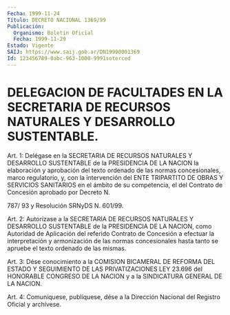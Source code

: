 ```yaml
---
Fecha: 1999-11-24
Título: DECRETO NACIONAL 1369/99
Publicación:
  Organismo: Boletín Oficial
  Fecha: 1999-11-29
Estado: Vigente
SAIJ: https://www.saij.gob.ar/DN19990001369
Id: 123456789-0abc-963-1000-9991soterced
---
```

# DELEGACION DE FACULTADES EN LA SECRETARIA DE RECURSOS NATURALES Y DESARROLLO SUSTENTABLE.

<a id="1"></a>
Art. 1: Delégase  en  la  SECRETARIA  DE  RECURSOS NATURALES Y DESARROLLO  SUSTENTABLE  de  la  PRESIDENCIA  DE  LA  NACION    la elaboración   y  aprobación  del  texto  ordenado  de  las  normas concesionales,  marco  regulatorio, y, con la intervención del ENTE TRIPARTITO DE OBRAS Y SERVICIOS  SANITARIOS  en  el  ámbito  de su competencia,  el del Contrato de Concesión aprobado por Decreto  N.

787/ 93 y Resolución SRNyDS N. 601/99.

<a id="2"></a>
Art. 2: Autorízase  a  la  SECRETARIA  DE  RECURSOS  NATURALES  Y DESARROLLO  SUSTENTABLE  de  la  PRESIDENCIA  DE  LA  NACION, como Autoridad  de  Aplicación  del  referido  Contrato  de Concesión  a efectuar la interpretación y armonización de las normas concesionales  hasta  tanto  se  apruebe el texto ordenado  de  las mismas.

<a id="3"></a>
Art. 3: Dése conocimiento a la COMISION  BICAMERAL  DE REFORMA DEL ESTADO  Y  SEGUIMIENTO  DE  LAS  PRIVATIZACIONES  LEY 23.696  del HONORABLE  CONGRESO DE LA NACION y a la SINDICATURA GENERAL  DE  LA NACION.

<a id="4"></a>
Art.  4: Comuníquese,  publíquese, dése a la Dirección Nacional del Registro Oficial y archívese.